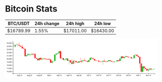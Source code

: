 # Bitcoin Stats

BTC/USDT|24h change|24h high|24h low|
|---|---|---|---|
|$16789.99|1.55%|$17011.00|$16430.00|

<img src="./chart.svg">
